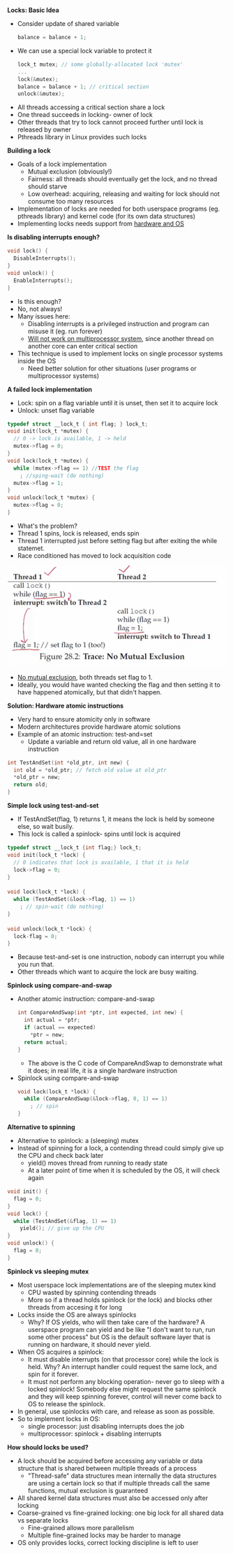 **Locks: Basic Idea**
- Consider update of shared variable
  ```c
  balance = balance + 1;
  ```
- We can use a special lock variable to protect it
    ```c
    lock_t mutex; // some globally-allocated lock 'mutex'
    ...
    lock(&mutex);
    balance = balance + 1; // critical section
    unlock(&mutex);
    ```
- All threads accessing a critical section share a lock
- One thread succeeds in locking- owner of lock
- Other threads that try to lock cannot proceed further until lock is released by owner
- Pthreads library in Linux provides such locks

**Building a lock**
- Goals of a lock implementation
    * Mutual exclusion (obviously!)
    * Fairness: all threads should eventually get the lock, and no thread should starve
    * Low overhead: acquiring, releasing and waiting for lock should not consume too many resources
- Implementation of locks are needed for both userspace programs (eg. pthreads library) and kernel code (for its own data structures)
- Implementing locks needs support from <u>hardware and OS</u>

**Is disabling interrupts enough?**
```c
void lock() {
  DisableInterrupts();
}
void unlock() {
  EnableInterrupts();
}
```
- Is this enough?
- No, not always!
- Many issues here:
    * Disabling interrupts is a privileged instruction and program can misuse it (eg. run forever)
    * <u>Will not work on multiprocessor system</u>, since another thread on another core can enter critical section
- This technique is used to implement locks on single processor systems inside the OS
  * Need better solution for other situations (user programs or multiprocessor systems)

**A failed lock implementation**
- Lock: spin on a flag variable until it is unset, then set it to acquire lock
- Unlock: unset flag variable
```c
typedef struct __lock_t { int flag; } lock_t;
void init(lock_t *mutex) {
  // 0 -> lock is available, 1 -> held
  mutex->flag = 0;
}
void lock(lock_t *mutex) {
  while (mutex->flag == 1) //TEST the flag
    ; //sping-wait (do nothing)
  mutex->flag = 1;
}
void unlock(lock_t *mutex) {
  mutex->flag = 0;
}
```
- What's the problem?
- Thread 1 spins, lock is released, ends spin
- Thread 1 interrupted just before setting flag but after exiting the while statemet. 
- Race conditioned has moved to lock acquisition code

![](assets/no-mutual-exclusion.png)
- <u>No mutual exclusion</u>, both threads set flag to 1. 
- Ideally, you would have wanted checking the flag and then setting it to have happened atomically, but that didn't happen. 

**Solution: Hardware atomic instructions**
- Very hard to ensure atomicity only in software
- Modern architectures provide hardware atomic solutions
- Example of an atomic instruction: test-and=set
    * Update a variable and return old value, all in one hardware instruction
```c
int TestAndSet(int *old_ptr, int new) {
  int old = *old_ptr; // fetch old value at old_ptr
  *old_ptr = new;
  return old;
}
```

**Simple lock using test-and-set**
- If TestAndSet(flag, 1) returns 1, it means the lock is held by someone else, so wait busily. 
- This lock is called a spinlock- spins until lock is acquired

```c
typedef struct __lock_t {int flag;} lock_t;
void init(lock_t *lock) {
  // 0 indicates that lock is available, 1 that it is held
  lock->flag = 0;
}

void lock(lock_t *lock) {
  while (TestAndSet(&lock->flag, 1) == 1) 
    ; // spin-wait (do nothing)
}

void unlock(lock_t *lock) {
  lock-flag = 0;
}
```
- Because test-and-set is one instruction, nobody can interrupt you while you run that. 
- Other threads which want to acquire the lock are busy waiting. 

**Spinlock using compare-and-swap**

- Another atomic instruction: compare-and-swap
  ```c
  int CompareAndSwap(int *ptr, int expected, int new) {
    int actual = *ptr;
    if (actual == expected)
      *ptr = new;
    return actual;
  }
  ```
    * The above is the C code of CompareAndSwap to demonstrate what it does; in real life, it is a single hardware instruction
- Spinlock using compare-and-swap
  ```c
  void lock(lock_t *lock) {
    while (CompareAndSwap(&lock->flag, 0, 1) == 1)
      ; // spin
  }
  ```

**Alternative to spinning**

- Alternative to spinlock: a (sleeping) mutex
- Instead of spinning for a lock, a contending thread could simply give up the CPU and check back later
    * yield() moves thread from running to ready state
    * At a later point of time when it is scheduled by the OS, it will check again
```c
void init() {
  flag = 0;
}
void lock() {
  while (TestAndSet(&flag, 1) == 1)
    yield(); // give up the CPU
}
void unlock() {
  flag = 0;
}
```

**Spinlock vs sleeping mutex**
- Most userspace lock implementations are of the sleeping mutex kind
    * CPU wasted by spinning contending threads
    * More so if a thread holds spinlock (or the lock) and blocks other threads from accesing it for long
- Locks inside the OS are always spinlocks
    * Why? If OS yields, who will then take care of the hardware? A userspace program can yield and be like "I don't want to run, run some other process" but OS is the default software layer that is running on hardware, it should never yield. 
- When OS acquires a spinlock:
    * It must disable interrupts (on that processor core) while the lock is held. Why? An interrupt handler could request the same lock, and spin for it forever.
    * It must not perform any blocking operation- never go to sleep with a locked spinlock! Somebody else might request the same spinlock and they will keep spinning forever, control will never come back to OS to release the spinlock. 
- In general, use spinlocks with care, and release as soon as possible. 
- So to implement locks in OS:
    * single processor: just disabling interrupts does the job
    * multiprocessor: spinlock + disabling interrupts

**How should locks be used?**
- A lock should be acquired before accessing any variable or data structure that is shared between multiple threads of a process
    * "Thread-safe" data structures mean internally the data structures are using a certain lock so that if multiple threads call the same functions, mutual exclusion is guaranteed
- All shared kernel data structures must also be accessed only after locking
- Coarse-grained vs fine-grained locking: one big lock for all shared data vs separate locks
    * Fine-grained allows more parallelism
    * Multiple fine-grained locks may be harder to manage
- OS only provides locks, correct locking discipline is left to user